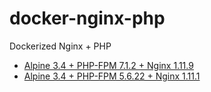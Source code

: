 # docker-nginx-php
Dockerized Nginx + PHP

- [Alpine 3.4 + PHP-FPM 7.1.2 + Nginx 1.11.9](/php7-nginx)
- [Alpine 3.4 + PHP-FPM 5.6.22 + Nginx 1.11.1](/php56-nginx)
